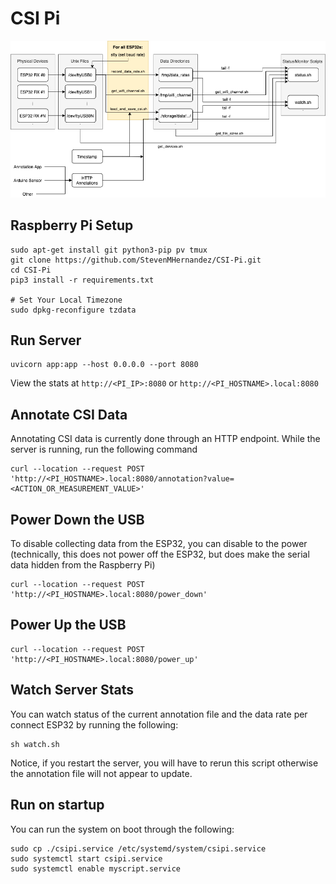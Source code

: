 # CSI Pi

![CSI-Pi Flow Diagram](figures/csi_pi_diagram.png)

## Raspberry Pi Setup

```
sudo apt-get install git python3-pip pv tmux 
git clone https://github.com/StevenMHernandez/CSI-Pi.git
cd CSI-Pi
pip3 install -r requirements.txt

# Set Your Local Timezone
sudo dpkg-reconfigure tzdata
```

## Run Server

```
uvicorn app:app --host 0.0.0.0 --port 8080
```

View the stats at `http://<PI_IP>:8080` or `http://<PI_HOSTNAME>.local:8080`

## Annotate CSI Data

Annotating CSI data is currently done through an HTTP endpoint. While the server is running, run the following command

```
curl --location --request POST 'http://<PI_HOSTNAME>.local:8080/annotation?value=<ACTION_OR_MEASUREMENT_VALUE>'
```

## Power Down the USB

To disable collecting data from the ESP32, you can disable to the power (technically, this does not power off the ESP32, but does make the serial data hidden from the Raspberry Pi)

```
curl --location --request POST 'http://<PI_HOSTNAME>.local:8080/power_down'
```

## Power Up the USB

```
curl --location --request POST 'http://<PI_HOSTNAME>.local:8080/power_up'
```

## Watch Server Stats

You can watch status of the current annotation file and the data rate per connect ESP32 by running the following:

```
sh watch.sh
```

Notice, if you restart the server, you will have to rerun this script otherwise the annotation file will not appear to update.

## Run on startup

You can run the system on boot through the following:

```
sudo cp ./csipi.service /etc/systemd/system/csipi.service
sudo systemctl start csipi.service
sudo systemctl enable myscript.service
```

